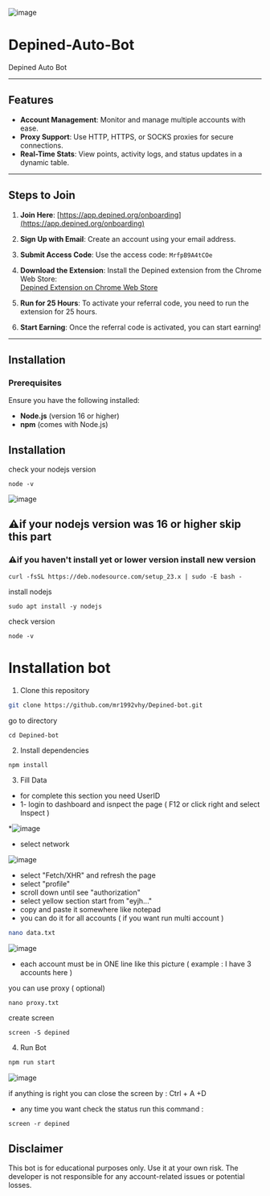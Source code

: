 ![image](https://github.com/user-attachments/assets/772c8ca5-60cc-49de-b666-b570a576d026)

# Depined-Auto-Bot

Depined Auto Bot

---

## Features

- **Account Management**: Monitor and manage multiple accounts with ease.
- **Proxy Support**: Use HTTP, HTTPS, or SOCKS proxies for secure connections.
- **Real-Time Stats**: View points, activity logs, and status updates in a dynamic table.

---

## Steps to Join

1. **Join Here**: [https://app.depined.org/onboarding](https://app.depined.org/onboarding)

2. **Sign Up with Email**: Create an account using your email address.

3. **Submit Access Code**: Use the access code: `MrfpB9A4tCOe`

4. **Download the Extension**: Install the Depined extension from the Chrome Web Store:  
   [Depined Extension on Chrome Web Store](https://chromewebstore.google.com/detail/depined/pjlappmodaidbdjhmhifbnnmmkkicjoc)

5. **Run for 25 Hours**: To activate your referral code, you need to run the extension for 25 hours.

6. **Start Earning**: Once the referral code is activated, you can start earning!

---

## Installation

### Prerequisites

Ensure you have the following installed:
- **Node.js** (version 16 or higher)
- **npm** (comes with Node.js)

## Installation
check your nodejs version 
```
node -v
```
![image](https://github.com/user-attachments/assets/184a3188-3920-4f1e-8b80-28b7aa0b93b5)

## ⚠️if your nodejs version was 16 or higher skip this part 
### ⚠️if you haven't install yet or lower version install new version 
```
curl -fsSL https://deb.nodesource.com/setup_23.x | sudo -E bash -
```
install nodejs
```
sudo apt install -y nodejs
```
check version
```
node -v
```
# Installation bot

1. Clone this repository

```bash
git clone https://github.com/mr1992vhy/Depined-bot.git
```
go to directory 
```
cd Depined-bot
```
2. Install dependencies

```bash
npm install
```
3. Fill Data

* for complete this section you need UserID
* 1- login to dashboard and isnpect the page ( F12 or click right and select Inspect )
 
*![image](https://github.com/user-attachments/assets/acba9224-705d-4a96-b375-203deef16c55)

* select network

![image](https://github.com/user-attachments/assets/8df5eaf7-e453-4c17-9d06-a2fd703f3e3c)

* select "Fetch/XHR" and refresh the page
* select "profile"
* scroll down until see "authorization"
* select yellow section start from "eyjh..."
* copy and paste it somewhere like notepad
* you can do it for all accounts ( if you want run multi account )

```bash
nano data.txt
```
![image](https://github.com/user-attachments/assets/7887cad8-fb84-4258-bbcd-a14e819e76a8)

* each account must be in ONE line like this picture ( example : I have 3 accounts here )

you can use proxy ( optional)
```
nano proxy.txt
```
create screen 
```
screen -S depined
```
4. Run Bot

```bash
npm run start
```
![image](https://github.com/user-attachments/assets/58808000-e22c-4d3e-a5c1-d14d6042b52c)

if anything is right you can close the screen by : Ctrl + A +D
- any time you want check the status run this command :
```
screen -r depined
```


## Disclaimer

This bot is for educational purposes only. Use it at your own risk. The developer is not responsible for any account-related issues or potential losses.

